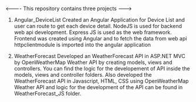 <---- This repository contains three projects --->

1. Angular_DeviceList
Created an Angular Application for Device List and user can route to get each device detail.
NodeJS is used for backend web api development.
Express JS is used as the web framework.
Frontend was created using Angular and to fetch the data from web api httpclientmodule is imported into the angular application


2. WeatherForecast
Developed an WeatherForecast API in ASP.NET MVC by OpenWeatherMap Weather API by creating models, views and controllers.
You can find the logic for the developement of API inside the models, views and controller folders.
Also developed the WeatherForecast API in Javascript, HTML, CSS using OpenWeatherMap Weather API and logic for the development of the API can be found in WeatherForecast_JS folder.

